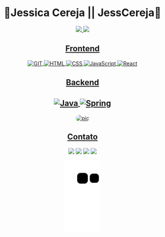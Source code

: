 <h1 align="center">🍒Jessica Cereja || JessCereja🍒</h1>

<div align="center">
  <a href="https://github.com/jesscereja">
  <img height="180em" src="https://github-readme-stats.vercel.app/api?username=JessCereja&show_icons=true&theme=aura_dark&include_all_commits=true&count_private=true"/>
  <img height="120em" src="https://github-readme-stats.vercel.app/api/top-langs/?username=JessCereja&layout=compact&langs_count=7&theme=aura_dark"/>
</div>

 <div align="center">
   <h2>Frontend</h2>
   <img align="center" alt="GIT" height="30px" width="40px" src="https://user-images.githubusercontent.com/84471000/195155875-3bcda7d4-8b3c-4e56-8a6a-51acdc272a31.svg">
   <img align="center" alt="HTML" height="30" width="40" src="https://user-images.githubusercontent.com/84471000/195156746-82de51ba-c2c5-4af2-9b25-9c8374fe6dc0.svg">
   <img align="center" alt="CSS" height="30" width="40" src="https://user-images.githubusercontent.com/84471000/195156749-00fb1a18-4690-44c9-9d6d-816825bdef85.svg">
   <img align="center" alt="JavaScript" height="30" width="40" src="https://user-images.githubusercontent.com/84471000/195156744-8a21399b-f952-4765-b03c-c5feeb2c5fbe.svg">
   <img align="center" alt="React" height="30" width="40" src="https://user-images.githubusercontent.com/84471000/195156750-24454fdb-0a52-4a7d-9eaa-bd8189fe5542.svg">
 </div>
  
 <div align="center">
  <h2>Backend<h2>
  <img align="center" alt="Java" height="30" width="40" src="https://user-images.githubusercontent.com/84471000/195158572-419658f1-b6d3-41a3-821c-6b0bd80498a7.svg">
  <img align="center" alt="Spring" height="30" width="40" src="https://user-images.githubusercontent.com/84471000/195158713-09962cdf-ae41-42a4-9873-3bf810c05b2f.svg">
 </div>
 
 <div align="center">
  <img align="center" alt="pic" height="250" style="border-radius:50px;" src="https://cdn.discordapp.com/attachments/937094868164050955/937095462836637707/9.png">
</div>
 
<div align="center"> 
  <h2>Contato</h2>
  <a href="https://instagram.com/jesscereja" target="_blank"><img src="https://img.shields.io/badge/-Instagram-%23E4405F?style=for-the-badge&logo=instagram&logoColor=white" target="_blank"></a>
 <a href="https://discord.gg/JessCereja#0473" target="_blank"><img src="https://img.shields.io/badge/Discord-7289DA?style=for-the-badge&logo=discord&logoColor=white" target="_blank"></a> 
  <a href = "mailto:lljessicall.jcs@gmail.com"><img src="https://img.shields.io/badge/-Gmail-%23333?style=for-the-badge&logo=gmail&logoColor=white" target="_blank"></a>
  <a href="https://www.linkedin.com/in/jessica-c-santos/" target="_blank"><img src="https://img.shields.io/badge/-LinkedIn-%230077B5?style=for-the-badge&logo=linkedin&logoColor=white" target="_blank"></a> 
 
  ![Snake animation](https://github.com/JessCereja/JessCereja/blob/output/github-contribution-grid-snake.svg)
 
</div>
